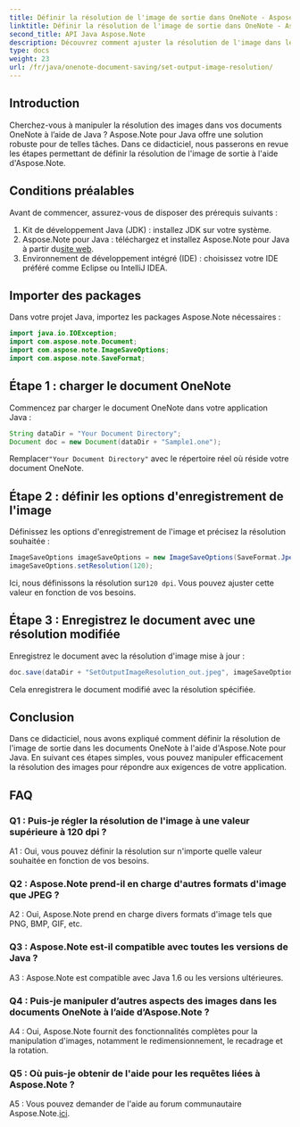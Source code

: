 ```yaml
---
title: Définir la résolution de l'image de sortie dans OneNote - Aspose.Note
linktitle: Définir la résolution de l'image de sortie dans OneNote - Aspose.Note
second_title: API Java Aspose.Note
description: Découvrez comment ajuster la résolution de l'image dans les documents OneNote à l'aide d'Aspose.Note pour Java. Suivez notre guide étape par étape pour une mise en œuvre facile
type: docs
weight: 23
url: /fr/java/onenote-document-saving/set-output-image-resolution/
---
```

## Introduction

Cherchez-vous à manipuler la résolution des images dans vos documents OneNote à l’aide de Java ? Aspose.Note pour Java offre une solution robuste pour de telles tâches. Dans ce didacticiel, nous passerons en revue les étapes permettant de définir la résolution de l'image de sortie à l'aide d'Aspose.Note.

## Conditions préalables

Avant de commencer, assurez-vous de disposer des prérequis suivants :

1. Kit de développement Java (JDK) : installez JDK sur votre système.
2. Aspose.Note pour Java : téléchargez et installez Aspose.Note pour Java à partir du[site web](https://releases.aspose.com/note/java/).
3. Environnement de développement intégré (IDE) : choisissez votre IDE préféré comme Eclipse ou IntelliJ IDEA.

## Importer des packages

Dans votre projet Java, importez les packages Aspose.Note nécessaires :

```java
import java.io.IOException;
import com.aspose.note.Document;
import com.aspose.note.ImageSaveOptions;
import com.aspose.note.SaveFormat;
```

## Étape 1 : charger le document OneNote

Commencez par charger le document OneNote dans votre application Java :

```java
String dataDir = "Your Document Directory";
Document doc = new Document(dataDir + "Sample1.one");
```

 Remplacer`"Your Document Directory"` avec le répertoire réel où réside votre document OneNote.

## Étape 2 : définir les options d'enregistrement de l'image

Définissez les options d'enregistrement de l'image et précisez la résolution souhaitée :

```java
ImageSaveOptions imageSaveOptions = new ImageSaveOptions(SaveFormat.Jpeg);
imageSaveOptions.setResolution(120);
```

 Ici, nous définissons la résolution sur`120 dpi`. Vous pouvez ajuster cette valeur en fonction de vos besoins.

## Étape 3 : Enregistrez le document avec une résolution modifiée

Enregistrez le document avec la résolution d'image mise à jour :

```java
doc.save(dataDir + "SetOutputImageResolution_out.jpeg", imageSaveOptions);
```

Cela enregistrera le document modifié avec la résolution spécifiée.

## Conclusion

Dans ce didacticiel, nous avons expliqué comment définir la résolution de l'image de sortie dans les documents OneNote à l'aide d'Aspose.Note pour Java. En suivant ces étapes simples, vous pouvez manipuler efficacement la résolution des images pour répondre aux exigences de votre application.


## FAQ

### Q1 : Puis-je régler la résolution de l'image à une valeur supérieure à 120 dpi ?

A1 : Oui, vous pouvez définir la résolution sur n'importe quelle valeur souhaitée en fonction de vos besoins.

### Q2 : Aspose.Note prend-il en charge d'autres formats d'image que JPEG ?

A2 : Oui, Aspose.Note prend en charge divers formats d'image tels que PNG, BMP, GIF, etc.

### Q3 : Aspose.Note est-il compatible avec toutes les versions de Java ?

A3 : Aspose.Note est compatible avec Java 1.6 ou les versions ultérieures.

### Q4 : Puis-je manipuler d’autres aspects des images dans les documents OneNote à l’aide d’Aspose.Note ?

A4 : Oui, Aspose.Note fournit des fonctionnalités complètes pour la manipulation d'images, notamment le redimensionnement, le recadrage et la rotation.

### Q5 : Où puis-je obtenir de l'aide pour les requêtes liées à Aspose.Note ?

 A5 : Vous pouvez demander de l'aide au forum communautaire Aspose.Note.[ici](https://forum.aspose.com/c/note/28).